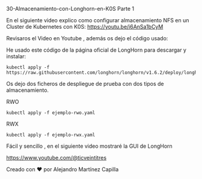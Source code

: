 30-Almacenamiento-con-Longhorn-en-K0S Parte 1

En el siguiente video explico como configurar almacenamiento NFS en un Cluster de Kubernetes con K0S: https://youtu.be/i6AnSa1bCyM

Revisaros el Video en Youtube , además os dejo el código usado:

He usado este código de la página oficial de LongHorn para descargar y instalar: 

```
kubectl apply -f https://raw.githubusercontent.com/longhorn/longhorn/v1.6.2/deploy/longhorn.yaml
```

Os dejo dos ficheros de despliegue de prueba con dos tipos de almacenamiento.

RWO

```
kubectl apply -f ejemplo-rwo.yaml
```

RWX

```
kubectl apply -f ejemplo-rwx.yaml
```

Fácil y sencillo , en el siguiente video mostraré la GUI de LongHorn

https://www.youtube.com/@ticveintitres

Creado con ❤️ por Alejandro Martínez Capilla

